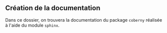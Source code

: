 ## Création de la documentation

Dans ce dossier, on trouvera la documentation du package ```coberny``` réalisée à l'aide du module ```sphinx```.
